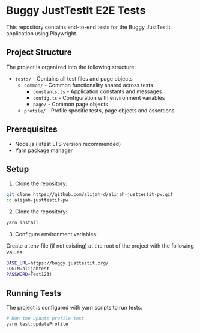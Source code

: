 # Buggy JustTestIt E2E Tests

This repository contains end-to-end tests for the Buggy JustTestIt application using Playwright.

## Project Structure

The project is organized into the following structure:

- `tests/` - Contains all test files and page objects
  - `common/` - Common functionality shared across tests
    - `constants.ts` - Application constants and messages
    - `config.ts` - Configuration with environment variables
    - `page/` - Common page objects
  - `profile/` - Profile specific tests, page objects and assertions

## Prerequisites

- Node.js (latest LTS version recommended)
- Yarn package manager

## Setup

1. Clone the repository:

```bash
git clone https://github.com/alijah-d/alijah-justtestit-pw.git
cd alijah-justtestit-pw
```

2. Clone the repository:

```bash
yarn install
```

3. Configure environment variables:

Create a .env file (if not existing) at the root of the project with the following values:

```bash
BASE_URL=https://buggy.justtestit.org/
LOGIN=alijahtest
PASSWORD=Test123!
```

## Running Tests

The project is configured with yarn scripts to run tests:

```bash
# Run the update profile test
yarn test:updateProfile
```
